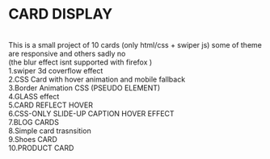 # CARD DISPLAY
</br>This is a small project of 10 cards (only html/css + swiper js) some of theme are responsive and others sadly no 
</br> (the blur effect isnt supported with firefox )
</br>1.swiper 3d coverflow effect 
</br>2.CSS Card with hover animation and mobile fallback
</br>3.Border Animation CSS (PSEUDO ELEMENT)
</br>4.GLASS effect
</br>5.CARD REFLECT HOVER
</br>6.CSS-ONLY SLIDE-UP CAPTION HOVER EFFECT
</br>7.BLOG CARDS
</br>8.Simple card trasnsition
</br>9.Shoes CARD
</br>10.PRODUCT CARD
